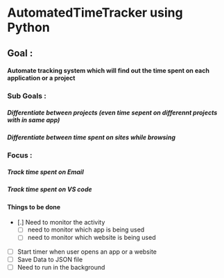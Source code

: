 # AutomatedTimeTracker using Python
## Goal :
   #### Automate tracking system which will find out the time spent on each application or a project
### Sub Goals :
   ##### Differentiate between projects (even time sepent on differennt projects with in same app)
   ##### Differentiate between time spent on sites while browsing
### Focus :
   ##### Track time spent on Email
   ##### Track time spent on VS code
#### Things to be done
- [.] Need to monitor the activity
   - [ ] need to monitor which app is being used
   - [ ] need to monitor which website is being used
- [ ] Start timer when user opens an app or a website
- [ ] Save Data to JSON file
- [ ] Need to run in the background
